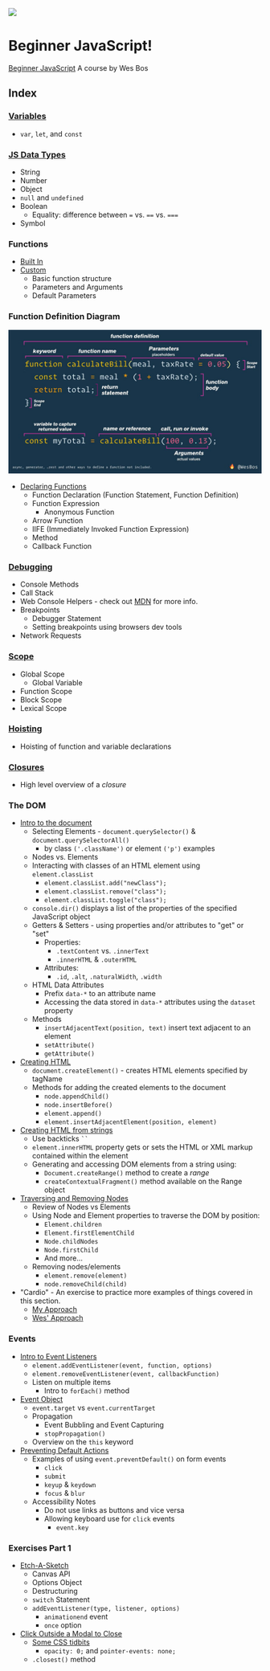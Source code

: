 ![](https://res.cloudinary.com/wesbos/image/upload/v1574876851/BJS/BJS-Social-Share.png)

# Beginner JavaScript!

[Beginner JavaScript](https://BeginnerJavaScript.com) A course by Wes Bos

## Index

### [Variables](https://github.com/nabrus/beginner-javascript/blob/master/playground/variables.html)
*  `var`, `let`, and `const`

### [JS Data Types](https://github.com/nabrus/beginner-javascript/blob/master/playground/types.js)
*  String
*  Number
*  Object
*  `null` and `undefined`
*  Boolean
    * Equality: difference between `=` vs. `==` vs. `===`
*  Symbol 

### Functions

*  [Built In](https://github.com/nabrus/beginner-javascript/blob/master/playground/functions.html)
*  [Custom](https://github.com/nabrus/beginner-javascript/blob/master/playground/custom-functions/cf.js)
     *  Basic function structure
     *  Parameters and Arguments
     *  Default Parameters

### Function Definition Diagram

![Function Definition Diagram](images/function-definition.jpg)

*  [Declaring Functions](https://github.com/nabrus/beginner-javascript/blob/master/playground/custom-functions/ways-to-make-a-function.js)
     *  Function Declaration (Function Statement, Function Definition)
     *  Function Expression
        *  Anonymous Function
     *  Arrow Function
     *  IIFE (Immediately Invoked Function Expression)
     *  Method
     *  Callback Function

### [Debugging](https://github.com/nabrus/beginner-javascript/blob/master/exercises/16%20-%20Debugging/debugging.js)

*  Console Methods
*  Call Stack
*  Web Console Helpers - check out [MDN](https://developer.mozilla.org/en-US/docs/Tools/Web_Console/Helpers) for more info.
*  Breakpoints
     *  Debugger Statement
     *  Setting breakpoints using browsers dev tools
*  Network Requests

### [Scope](https://github.com/nabrus/beginner-javascript/blob/master/playground/scope.js)

*  Global Scope
     *  Global Variable
*  Function Scope
*  Block Scope
*  Lexical Scope

### [Hoisting](https://github.com/nabrus/beginner-javascript/blob/master/playground/hoisting.js)

*  Hoisting of function and variable declarations

### [Closures](https://github.com/nabrus/beginner-javascript/blob/master/playground/closures.html)

*  High level overview of a *closure*

### The DOM

*  [Intro to the document](https://github.com/nabrus/beginner-javascript/blob/master/exercises/20%20-%20The%20DOM/the-dom.js)
     *  Selecting Elements - `document.querySelector()` & `document.querySelectorAll()`
          *  by class `('.className')` or element `('p')` examples
     *  Nodes vs. Elements
     *  Interacting with classes of an HTML element using `element.classList`
          *  `element.classList.add("newClass");`
          *  `element.classList.remove("class");`
          *  `element.classList.toggle("class");`
     *  `console.dir()` displays a list of the properties of the specified JavaScript object
     *  Getters & Setters - using properties and/or attributes to "get" or "set"
          *  Properties:
               *  `.textContent` vs. `.innerText`
               *  `.innerHTML` & `.outerHTML`
          *  Attributes:
               * `.id`, `.alt`, `.naturalWidth`, `.width`
     *  HTML Data Attributes
          *  Prefix `data-*` to an attribute name
          *  Accessing the data stored in `data-*` attributes using the `dataset` property
     *  Methods
          *  `insertAdjacentText(position, text)` insert text adjacent to an element 
          *  `setAttribute()`
          *  `getAttribute()`
*  [Creating HTML](https://github.com/nabrus/beginner-javascript/blob/master/exercises/20%20-%20The%20DOM/creating.js)
     *  `document.createElement()` - creates HTML elements specified by tagName
     *  Methods for adding the created elements to the document
          *  `node.appendChild()` 
          *  `node.insertBefore()` 
          *  `element.append()` 
          *  `element.insertAdjacentElement(position, element)`
*  [Creating HTML from strings](https://github.com/nabrus/beginner-javascript/blob/master/exercises/20%20-%20The%20DOM/creating-with-strings.js)
     *  Use backticks ` `` `
     *  `element.innerHTML` property gets or sets the HTML or XML markup contained within the element
     *  Generating and accessing DOM elements from a string using:
          *  `Document.createRange()` method to create a *range*
          *  `createContextualFragment()` method available on the Range object
*  [Traversing and Removing Nodes](https://github.com/nabrus/beginner-javascript/blob/master/exercises/20%20-%20The%20DOM/traversing.js)
     *  Review of Nodes vs Elements
     *  Using Node and Element properties to traverse the DOM by position:
          *  `Element.children`
          *  `Element.firstElementChild`
          *  `Node.childNodes`
          *  `Node.firstChild`
          *  And more...
     *  Removing nodes/elements
          *  `element.remove(element)`
          *  `node.removeChild(child)`
*  "Cardio" -  An exercise to practice more examples of things covered in this section.
     *  [My Approach](https://github.com/nabrus/beginner-javascript/blob/master/exercises/20%20-%20The%20DOM/DOM-Cardio2.js)
     *  [Wes' Approach](https://github.com/nabrus/beginner-javascript/blob/master/exercises/20%20-%20The%20DOM/DOM-Cardio-FINISHED.js)

### Events

*  [Intro to Event Listeners](https://github.com/nabrus/beginner-javascript/blob/master/exercises/29%20-%20Events/events.js)
     *  `element.addEventListener(event, function, options)`
     *  `element.removeEventListener(event, callbackFunction)`
     *  Listen on multiple items
          *  Intro to `forEach()` method
*  [Event Object](https://github.com/nabrus/beginner-javascript/blob/master/exercises/29%20-%20Events/events2.js)
     *  `event.target` vs `event.currentTarget`
     *  Propagation
          *  Event Bubbling and Event Capturing
          *  `stopPropagation()`
     *  Overview on the `this` keyword 
*  [Preventing Default Actions](https://github.com/nabrus/beginner-javascript/blob/master/exercises/29%20-%20Events/forms.js)
     *  Examples of using `event.preventDefault()` on form events
          *  `click`
          *  `submit`
          *  `keyup` & `keydown`
          *  `focus` & `blur`
     *  Accessibility Notes
          *  Do not use links as buttons and vice versa
          *  Allowing keyboard use for `click` events
               *  `event.key`

### Exercises Part 1

*  [Etch-A-Sketch](https://github.com/nabrus/beginner-javascript/blob/master/exercises/33%20-%20Etch-a-Sketch/etch-a-sketch.js)
     *  Canvas API
     *  Options Object
     *  Destructuring
     *  `switch` Statement
     *  `addEventListener(type, listener, options)`
          *  `animationend` event
          *  `once` option
*  [Click Outside a Modal to Close]()
     *  [Some CSS tidbits]()
          *  `opacity: 0;` and `pointer-events: none;`
     *  `.closest()` method


